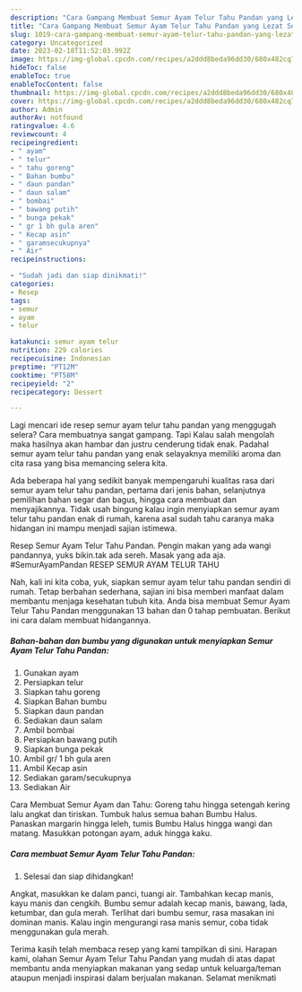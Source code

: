 ```yaml
---
description: "Cara Gampang Membuat Semur Ayam Telur Tahu Pandan yang Lezat Sekali"
title: "Cara Gampang Membuat Semur Ayam Telur Tahu Pandan yang Lezat Sekali"
slug: 1019-cara-gampang-membuat-semur-ayam-telur-tahu-pandan-yang-lezat-sekali
category: Uncategorized
date: 2023-02-18T11:52:03.992Z
image: https://img-global.cpcdn.com/recipes/a2ddd8beda96dd30/680x482cq70/semur-ayam-telur-tahu-pandan-foto-resep-utama.jpg
hideToc: false
enableToc: true
enableTocContent: false
thumbnail: https://img-global.cpcdn.com/recipes/a2ddd8beda96dd30/680x482cq70/semur-ayam-telur-tahu-pandan-foto-resep-utama.jpg
cover: https://img-global.cpcdn.com/recipes/a2ddd8beda96dd30/680x482cq70/semur-ayam-telur-tahu-pandan-foto-resep-utama.jpg
author: Admin
authorAv: notfound
ratingvalue: 4.6
reviewcount: 4
recipeingredient:
- " ayam"
- " telur"
- " tahu goreng"
- " Bahan bumbu"
- " daun pandan"
- " daun salam"
- " bombai"
- " bawang putih"
- " bunga pekak"
- " gr 1 bh gula aren"
- " Kecap asin"
- " garamsecukupnya"
- " Air"
recipeinstructions:

- "Sudah jadi dan siap dinikmati!"
categories:
- Resep
tags:
- semur
- ayam
- telur

katakunci: semur ayam telur 
nutrition: 229 calories
recipecuisine: Indonesian
preptime: "PT12M"
cooktime: "PT58M"
recipeyield: "2"
recipecategory: Dessert

---
```



Lagi mencari ide resep semur ayam telur tahu pandan yang menggugah selera? Cara membuatnya sangat gampang. Tapi Kalau salah mengolah maka hasilnya akan hambar dan justru cenderung tidak enak. Padahal semur ayam telur tahu pandan yang enak selayaknya memiliki aroma dan cita rasa yang bisa memancing selera kita.


Ada beberapa hal yang sedikit banyak mempengaruhi kualitas rasa dari semur ayam telur tahu pandan, pertama dari jenis bahan, selanjutnya pemilihan bahan segar dan bagus, hingga cara membuat dan menyajikannya. Tidak usah bingung kalau ingin menyiapkan semur ayam telur tahu pandan enak di rumah, karena asal sudah tahu caranya maka hidangan ini mampu menjadi sajian istimewa.

Resep Semur Ayam Telur Tahu Pandan. Pengin makan yang ada wangi pandannya, yuks bikin.tak ada sereh. Masak yang ada aja. #SemurAyamPandan RESEP SEMUR AYAM TELUR TAHU


Nah, kali ini kita coba, yuk, siapkan semur ayam telur tahu pandan sendiri di rumah. Tetap berbahan sederhana, sajian ini bisa memberi manfaat dalam membantu menjaga kesehatan tubuh kita. Anda bisa membuat Semur Ayam Telur Tahu Pandan menggunakan 13 bahan dan 0 tahap pembuatan. Berikut ini cara dalam membuat hidangannya.

<!--inarticleads1-->

##### Bahan-bahan dan bumbu yang digunakan untuk menyiapkan Semur Ayam Telur Tahu Pandan:

1. Gunakan  ayam
1. Persiapkan  telur
1. Siapkan  tahu goreng
1. Siapkan  Bahan bumbu
1. Siapkan  daun pandan
1. Sediakan  daun salam
1. Ambil  bombai
1. Persiapkan  bawang putih
1. Siapkan  bunga pekak
1. Ambil  gr/ 1 bh gula aren
1. Ambil  Kecap asin
1. Sediakan  garam/secukupnya
1. Sediakan  Air


Cara Membuat Semur Ayam dan Tahu: Goreng tahu hingga setengah kering lalu angkat dan tiriskan. Tumbuk halus semua bahan Bumbu Halus. Panaskan margarin hingga leleh, tumis Bumbu Halus hingga wangi dan matang. Masukkan potongan ayam, aduk hingga kaku. 

<!--inarticleads2-->

##### Cara membuat Semur Ayam Telur Tahu Pandan:


1. Selesai dan siap dihidangkan!

Angkat, masukkan ke dalam panci, tuangi air. Tambahkan kecap manis, kayu manis dan cengkih. Bumbu semur adalah kecap manis, bawang, lada, ketumbar, dan gula merah. Terlihat dari bumbu semur, rasa masakan ini dominan manis. Kalau ingin mengurangi rasa manis semur, coba tidak menggunakan gula merah. 

Terima kasih telah membaca resep yang kami tampilkan di sini. Harapan kami, olahan Semur Ayam Telur Tahu Pandan yang mudah di atas dapat membantu anda menyiapkan makanan yang sedap untuk keluarga/teman ataupun menjadi inspirasi dalam berjualan makanan. Selamat menikmati
